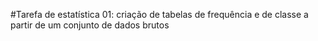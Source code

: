 #Tarefa de estatística 01: criação de tabelas de frequência e de classe a partir de um conjunto de dados brutos
